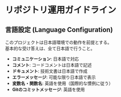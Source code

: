 # リポジトリ運用ガイドライン

## 言語設定 (Language Configuration)
このプロジェクトは日本語環境での動作を前提とする。  
基本的な受け答えは、全て日本語で行うこと。

- **コミュニケーション**: 日本語で対応
- **コメント**: コードコメントは日本語で記述
- **ドキュメント**: 技術文書は日本語で作成
- **エラーメッセージ**: 可能な限り日本語で表示
- **変数名・関数名**: 英語を使用（国際的な慣例に従う）
- **Gitのコミットメッセージ**: 英語を使用
